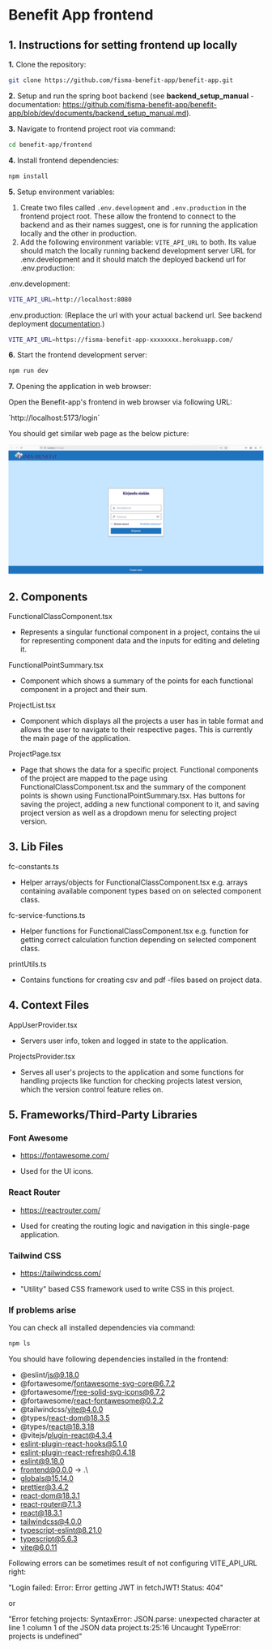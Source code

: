 # Benefit App frontend

## 1. Instructions for setting frontend up locally

**1.** Clone the repository:

```sh
git clone https://github.com/fisma-benefit-app/benefit-app.git
```

**2.** Setup and run the spring boot backend (see **backend_setup_manual** -documentation:
https://github.com/fisma-benefit-app/benefit-app/blob/dev/documents/backend_setup_manual.md).

**3.** Navigate to frontend project root via command:

```sh
cd benefit-app/frontend
```

**4.** Install frontend dependencies:

```sh
npm install
```

**5.** Setup environment variables:

1. Create two files called `.env.development` and `.env.production` in the frontend project root. These allow the frontend to connect to the backend and as their names suggest, one is for running the application locally and the other in production.
2. Add the following environment variable: `VITE_API_URL` to both. Its value should match the locally running backend development server URL for .env.development and it should match the deployed backend url for .env.production:

.env.development:

```sh
VITE_API_URL=http://localhost:8080
```

.env.production:
(Replace the url with your actual backend url. See backend deployment [documentation](https://github.com/fisma-benefit-app/benefit-app/blob/main/documents/backend_heroku_deployment.md).)

```sh
VITE_API_URL=https://fisma-benefit-app-xxxxxxxx.herokuapp.com/
```

**6.** Start the frontend development server:

```sh
npm run dev
```

**7.** Opening the application in web browser:

Open the Benefit-app's frontend in web browser
via following URL:

´http://localhost:5173/login´

You should get similar web page as the below picture:

![UI of login page for Benefit-app.](./img/images_for_manuals/UI_login_page.png)



## 2. Components

FunctionalClassComponent.tsx

- Represents a singular functional component in a project, contains the ui for representing component data and the inputs for editing and deleting it.

FunctionalPointSummary.tsx

- Component which shows a summary of the points for each functional component in a project and their sum.

ProjectList.tsx

- Component which displays all the projects a user has in table format and allows the user to navigate to their respective pages. This is currently the main page of the application.

ProjectPage.tsx

- Page that shows the data for a specific project. Functional components of the project are mapped to the page using FunctionalClassComponent.tsx and the summary of the component points is shown using FunctionalPointSummary.tsx. Has buttons for saving the project, adding a new functional component to it, and saving project version as well as a dropdown menu for selecting project version.

## 3. Lib Files

fc-constants.ts

- Helper arrays/objects for FunctionalClassComponent.tsx e.g. arrays containing available component types based on on selected component class.

fc-service-functions.ts

- Helper functions for FunctionalClassComponent.tsx e.g. function for getting correct calculation function depending on selected component class.

printUtils.ts

- Contains functions for creating csv and pdf -files based on project data.

## 4. Context Files

AppUserProvider.tsx

- Servers user info, token and logged in state to the application.

ProjectsProvider.tsx

- Serves all user's projects to the application and some functions for handling projects like function for checking projects latest version, which the version control feature relies on.

## 5. Frameworks/Third-Party Libraries

### Font Awesome

- https://fontawesome.com/

- Used for the UI icons.

### React Router

- https://reactrouter.com/

- Used for creating the routing logic and navigation in this single-page application.

### Tailwind CSS

- https://tailwindcss.com/

- "Utility" based CSS framework used to write CSS in this project.

### If problems arise

You can check all installed dependencies
via command:

```sh
npm ls
```

You should have following dependencies
installed in the frontend:

* @eslint/js@9.18.0
* @fortawesome/fontawesome-svg-core@6.7.2
* @fortawesome/free-solid-svg-icons@6.7.2
* @fortawesome/react-fontawesome@0.2.2
* @tailwindcss/vite@4.0.0
* @types/react-dom@18.3.5
* @types/react@18.3.18
* @vitejs/plugin-react@4.3.4
* eslint-plugin-react-hooks@5.1.0
* eslint-plugin-react-refresh@0.4.18
* eslint@9.18.0
* frontend@0.0.0 -> .\
* globals@15.14.0
* prettier@3.4.2
* react-dom@18.3.1
* react-router@7.1.3
* react@18.3.1
* tailwindcss@4.0.0
* typescript-eslint@8.21.0
* typescript@5.6.3
* vite@6.0.11

Following errors can be sometimes result of not configuring VITE_API_URL right:

"Login failed: Error: Error getting JWT in fetchJWT! Status: 404"

or

"Error fetching projects: SyntaxError: JSON.parse: unexpected character at line 1 column 1 of the JSON data project.ts:25:16
Uncaught TypeError: projects is undefined"
